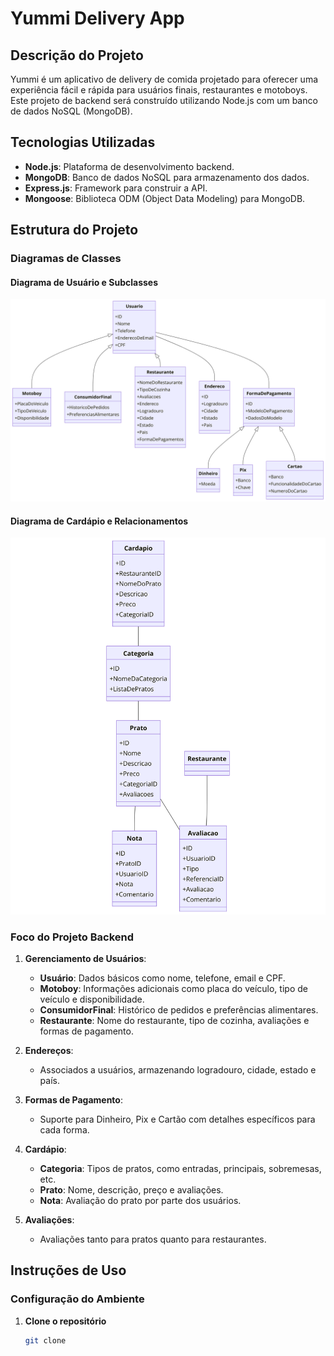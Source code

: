 # Yummi Delivery App

## Descrição do Projeto

Yummi é um aplicativo de delivery de comida projetado para oferecer uma experiência fácil e rápida para usuários finais, restaurantes e motoboys. Este projeto de backend será construído utilizando Node.js com um banco de dados NoSQL (MongoDB).

## Tecnologias Utilizadas

- **Node.js**: Plataforma de desenvolvimento backend.
- **MongoDB**: Banco de dados NoSQL para armazenamento dos dados.
- **Express.js**: Framework para construir a API.
- **Mongoose**: Biblioteca ODM (Object Data Modeling) para MongoDB.

## Estrutura do Projeto

### Diagramas de Classes

#### Diagrama de Usuário e Subclasses
![Diagrama de Usuário e Subclasses](./imagemDiagrama/diagram_usuarios.png)

#### Diagrama de Cardápio e Relacionamentos
![Diagrama de Cardápio e Relacionamentos](./imagemDiagrama/diagram_cardapio.png)

### Foco do Projeto Backend

1. **Gerenciamento de Usuários**:
   - **Usuário**: Dados básicos como nome, telefone, email e CPF.
   - **Motoboy**: Informações adicionais como placa do veículo, tipo de veículo e disponibilidade.
   - **ConsumidorFinal**: Histórico de pedidos e preferências alimentares.
   - **Restaurante**: Nome do restaurante, tipo de cozinha, avaliações e formas de pagamento.

2. **Endereços**:
   - Associados a usuários, armazenando logradouro, cidade, estado e país.

3. **Formas de Pagamento**:
   - Suporte para Dinheiro, Pix e Cartão com detalhes específicos para cada forma.

4. **Cardápio**:
   - **Categoria**: Tipos de pratos, como entradas, principais, sobremesas, etc.
   - **Prato**: Nome, descrição, preço e avaliações.
   - **Nota**: Avaliação do prato por parte dos usuários.

5. **Avaliações**:
   - Avaliações tanto para pratos quanto para restaurantes.

## Instruções de Uso

### Configuração do Ambiente

1. **Clone o repositório**
   ```bash
   git clone 
